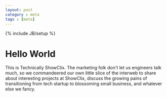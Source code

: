 ```yaml
---
layout: post
category : meta
tags : [meta]
---
```

{% include JB/setup %}

# Hello World

This is Technically ShowClix.  The marketing folk don't let us engineers talk much, so we commandeered our own little slice of the interweb to share about interesting projects at ShowClix, discuss the growing pains of transitioning from tech startup to blossoming small business, and whatever else we fancy.